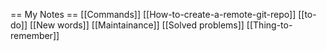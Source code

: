  == My Notes ==
[[Commands]]
[[How-to-create-a-remote-git-repo]]
[[to-do]]
[[New words]]
[[Maintainance]]
[[Solved problems]]
[[Thing-to-remember]]
